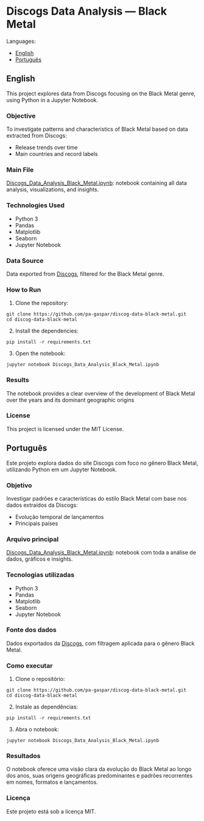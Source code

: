 
# Discogs Data Analysis — Black Metal

Languages:
- [English](##english)
- [Português](##português)

## English

This project explores data from Discogs focusing on the Black Metal genre, using Python in a Jupyter Notebook.

### Objective
To investigate patterns and characteristics of Black Metal based on data extracted from Discogs:

- Release trends over time
- Main countries and record labels

### Main File
[Discogs_Data_Analysis_Black_Metal.ipynb](https://github.com/pa-gaspar/discog-data-black-metal/blob/main/Discogs_Data_Analysis_Black_Metal.ipynb): notebook containing all data analysis, visualizations, and insights.

### Technologies Used
- Python 3
- Pandas
- Matplotlib
- Seaborn
- Jupyter Notebook

### Data Source
Data exported from [Discogs](https://www.discogs.com/), filtered for the Black Metal genre.

### How to Run
1. Clone the repository:

```
git clone https://github.com/pa-gaspar/discog-data-black-metal.git
cd discog-data-black-metal
```

2. Install the dependencies:

```
pip install -r requirements.txt
```

3. Open the notebook:
```
jupyter notebook Discogs_Data_Analysis_Black_Metal.ipynb
```

### Results
The notebook provides a clear overview of the development of Black Metal over the years and its dominant geographic origins

### License
This project is licensed under the MIT License.


## Português

Este projeto explora dados do site Discogs com foco no gênero Black Metal, utilizando Python em um Jupyter Notebook.

### Objetivo
Investigar padrões e características do estilo Black Metal com base nos dados extraídos da Discogs:

- Evolução temporal de lançamentos
- Principais países

### Arquivo principal
[Discogs_Data_Analysis_Black_Metal.ipynb](https://github.com/pa-gaspar/discog-data-black-metal/blob/main/Discogs_Data_Analysis_Black_Metal.ipynb): notebook com toda a análise de dados, gráficos e insights.

### Tecnologias utilizadas
- Python 3
- Pandas
- Matplotlib
- Seaborn
- Jupyter Notebook

### Fonte dos dados
Dados exportados da [Discogs](https://www.discogs.com/), com filtragem aplicada para o gênero Black Metal.

### Como executar

1. Clone o repositório:
```
git clone https://github.com/pa-gaspar/discog-data-black-metal.git
cd discog-data-black-metal
```
2. Instale as dependências:
```
pip install -r requirements.txt
```

3. Abra o notebook:
```
jupyter notebook Discogs_Data_Analysis_Black_Metal.ipynb
```

### Resultados
O notebook oferece uma visão clara da evolução do Black Metal ao longo dos anos, suas origens geográficas predominantes e padrões recorrentes em nomes, formatos e lançamentos.

### Licença
Este projeto está sob a licença MIT.



